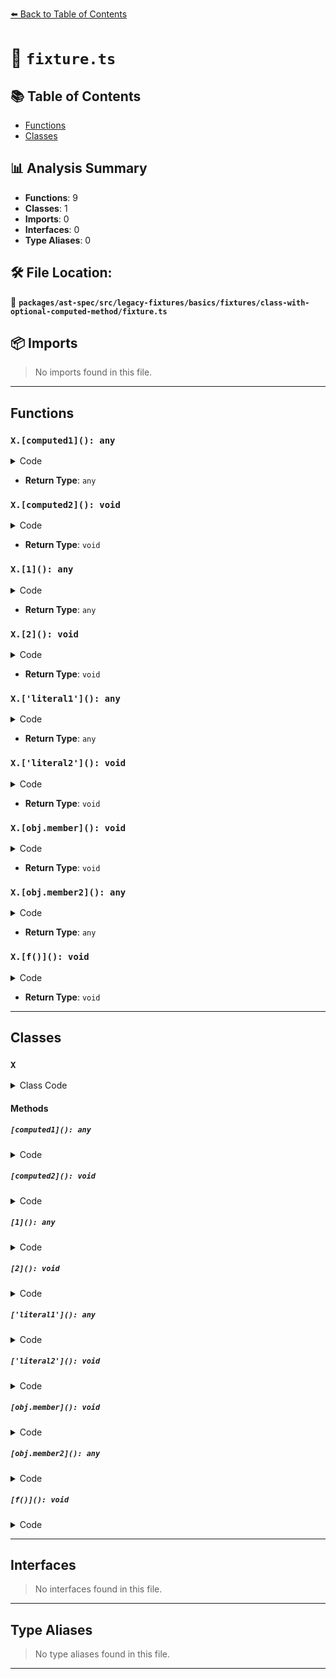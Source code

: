 [⬅️ Back to Table of Contents](../../../../../../../index.md)

# 📄 `fixture.ts`

## 📚 Table of Contents

- [Functions](#functions)
- [Classes](#classes)

## 📊 Analysis Summary

- **Functions**: 9
- **Classes**: 1
- **Imports**: 0
- **Interfaces**: 0
- **Type Aliases**: 0

## 🛠️ File Location:
📂 **`packages/ast-spec/src/legacy-fixtures/basics/fixtures/class-with-optional-computed-method/fixture.ts`**

## 📦 Imports

> No imports found in this file.


---

## Functions

### `X.[computed1](): any`

<details><summary>Code</summary>

```ts
[computed1]?();
```
</details>

- **Return Type**: `any`
### `X.[computed2](): void`

<details><summary>Code</summary>

```ts
[computed2]?() {}
```
</details>

- **Return Type**: `void`
### `X.[1](): any`

<details><summary>Code</summary>

```ts
[1]?();
```
</details>

- **Return Type**: `any`
### `X.[2](): void`

<details><summary>Code</summary>

```ts
[2]?() {}
```
</details>

- **Return Type**: `void`
### `X.['literal1'](): any`

<details><summary>Code</summary>

```ts
['literal1']?();
```
</details>

- **Return Type**: `any`
### `X.['literal2'](): void`

<details><summary>Code</summary>

```ts
['literal2']?() {}
```
</details>

- **Return Type**: `void`
### `X.[obj.member](): void`

<details><summary>Code</summary>

```ts
[obj.member]?() {}
```
</details>

- **Return Type**: `void`
### `X.[obj.member2](): any`

<details><summary>Code</summary>

```ts
[obj.member2]?();
```
</details>

- **Return Type**: `any`
### `X.[f()](): void`

<details><summary>Code</summary>

```ts
[f()]?() {}
```
</details>

- **Return Type**: `void`

---

## Classes

### `X`

<details><summary>Class Code</summary>

```ts
class X {
  [computed1]?();
  [computed2]?() {}
  [1]?();
  [2]?() {}
  ['literal1']?();
  ['literal2']?() {}
  [obj.member]?() {}
  [obj.member2]?();
  [f()]?() {}
}
```
</details>

#### Methods

##### `[computed1](): any`

<details><summary>Code</summary>

```ts
[computed1]?();
```
</details>

##### `[computed2](): void`

<details><summary>Code</summary>

```ts
[computed2]?() {}
```
</details>

##### `[1](): any`

<details><summary>Code</summary>

```ts
[1]?();
```
</details>

##### `[2](): void`

<details><summary>Code</summary>

```ts
[2]?() {}
```
</details>

##### `['literal1'](): any`

<details><summary>Code</summary>

```ts
['literal1']?();
```
</details>

##### `['literal2'](): void`

<details><summary>Code</summary>

```ts
['literal2']?() {}
```
</details>

##### `[obj.member](): void`

<details><summary>Code</summary>

```ts
[obj.member]?() {}
```
</details>

##### `[obj.member2](): any`

<details><summary>Code</summary>

```ts
[obj.member2]?();
```
</details>

##### `[f()](): void`

<details><summary>Code</summary>

```ts
[f()]?() {}
```
</details>


---

## Interfaces

> No interfaces found in this file.


---

## Type Aliases

> No type aliases found in this file.


---